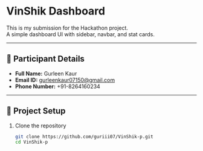 # VinShik Dashboard

This is my submission for the Hackathon project.  
A simple dashboard UI with sidebar, navbar, and stat cards.

---

## 📌 Participant Details
- **Full Name:** Gurleen Kaur  
- **Email ID:** gurleenkaur07150@gmail.com  
- **Phone Number:** +91-8264160234

---

## 🚀 Project Setup
1. Clone the repository  
   ```bash
   git clone https://github.com/guriii07/VinShik-p.git
   cd VinShik-p
